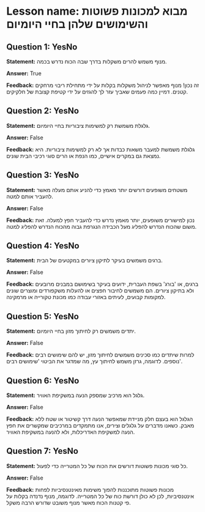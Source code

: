 # Lesson name: מבוא למכונות פשוטות והשימושים שלהן בחיי היומיום

## Question 1: YesNo

**Statement:** מנוף משמש להרים משקלות בדרך שבה הכוח נדרש בכמה.

**Answer:** True

**Feedback:**
זה נכון! מנוף מאפשר לניהול משקלות בקלות על ידי מתחילת ריבוי מרחקים קטנים. דמיין כמה פעמים שאביך עזר לך להגזים על ידי קטיפת קצובת של חלקיקים.


## Question 2: YesNo

**Statement:** גלגלת משמשת רק למשימות ציבוריות בחיי היומיום.

**Answer:** False

**Feedback:**
גלגלת משמשת למעבר משאות כבדות אך לא רק למשימות ציבוריות. היא נמצאת גם במקרים אישיים, כמו הנפת או הרים סוגי רכיבי הבית שונים.


## Question 3: YesNo

**Statement:** משטחים משופעים דורשים יותר מאמץ כדי להניע אותם מעלה מאשר להעביר אותם למטה.

**Answer:** False

**Feedback:**
נכון למישורים משופעים, יותר מאמץ נדרש כדי להעביר חפץ למעלה. זאת משום שהכוח הנדרש להפליג מעל הכבידה הנגרפת גבוה מהכוח הנדרש להפליג למטה.


## Question 4: YesNo

**Statement:** ברגים משמשים בעיקר לתיקון ציורים במקטעים של הבית.

**Answer:** False

**Feedback:**
ברגים, או 'בורג' בשפת העברית, ידועים בעיקר בשימושם במבנים מרובעים ולא בתיקון ציורים. הם משמשים לחיבור חפצים או להעלות משקפורדים ומוצרים שונים למקומות קבועים, לעיתים באזורי עבודה כמו מכונת טקורייה או מרמקינה.


## Question 5: YesNo

**Statement:** יתדים משמשים רק לחיתוך מזון בחיי היומיום.

**Answer:** False

**Feedback:**
למרות שיתדים כמו סכינים משמשים לחיתוך מזון, יש להם שימושים רבים נוספים. לדוגמה, גרזן משמש לחיתוך עץ, מה שמדגר את הביטוי 'שימושים רבים'.


## Question 6: YesNo

**Statement:** גלגל הוא מרכיב שמספק הנעה במשקיפת האוויר.

**Answer:** False

**Feedback:**
הגלגל הוא בעצם חלק מניידת שמאפשר הנעה דרך קשיטור או שטח ללא מאבק. כשאנו מדברים על גלגלים וצירים, אנו מתמקדים במרכיבים שמקשרים את חפץ הנעה למשקיפת האדריכלות, ולא להנעה במשקיפת האוויר.


## Question 7: YesNo

**Statement:** כל סוגי מכונות פשוטות דורשים את הכוח של כל המטרייה כדי לפעול.

**Answer:** False

**Feedback:**
מכונות פשוטות מתוכננות להפוך משימות מאינטנסיביות לפחות אינטנסיביות, לכן לא כולן דורשת כוח של כל המטרייה. לדוגמה, מנוף נדנדה בקלות על פי קטנות הכוח מאשר מנוף משובט שדורש הרבה משקל.

